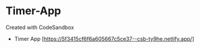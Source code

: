 # Timer-App
Created with CodeSandbox

* Timer App [https://5f3415cf6f6a605667c5ce37--csb-ty9he.netlify.app/]
